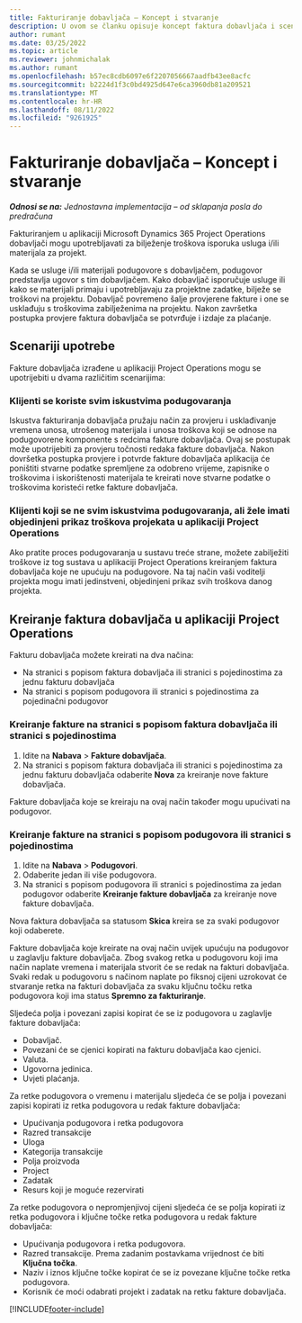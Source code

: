 ```yaml
---
title: Fakturiranje dobavljača – Koncept i stvaranje
description: U ovom se članku opisuje koncept faktura dobavljača i scenariji njihove upotrebe te se objašnjava kako navedene fakture izraditi u aplikaciji Microsoft Dynamics 365 Project Operations.
author: rumant
ms.date: 03/25/2022
ms.topic: article
ms.reviewer: johnmichalak
ms.author: rumant
ms.openlocfilehash: b57ec8cdb6097e6f2207056667aadfb43ee8acfc
ms.sourcegitcommit: b2224d1f3c0bd4925d647e6ca3960db81a209521
ms.translationtype: MT
ms.contentlocale: hr-HR
ms.lasthandoff: 08/11/2022
ms.locfileid: "9261925"
---
```

# <a name="vendor-invoicing---concept-and-creation"></a>Fakturiranje dobavljača – Koncept i stvaranje

_**Odnosi se na:** Jednostavna implementacija – od sklapanja posla do predračuna_

Fakturiranjem u aplikaciji Microsoft Dynamics 365 Project Operations dobavljači mogu upotrebljavati za bilježenje troškova isporuka usluga i/ili materijala za projekt.

Kada se usluge i/ili materijali podugovore s dobavljačem, podugovor predstavlja ugovor s tim dobavljačem. Kako dobavljač isporučuje usluge ili kako se materijali primaju i upotrebljavaju za projektne zadatke, bilježe se troškovi na projektu. Dobavljač povremeno šalje provjerene fakture i one se usklađuju s troškovima zabilježenima na projektu. Nakon završetka postupka provjere faktura dobavljača se potvrđuje i izdaje za plaćanje.

## <a name="scenarios-for-use"></a>Scenariji upotrebe

Fakture dobavljača izrađene u aplikaciji Project Operations mogu se upotrijebiti u dvama različitim scenarijima:

### <a name="customers-use-the-full-subcontracting-experiences"></a>Klijenti se koriste svim iskustvima podugovaranja

Iskustva fakturiranja dobavljača pružaju način za provjeru i usklađivanje vremena unosa, utrošenog materijala i unosa troškova koji se odnose na podugovorene komponente s redcima fakture dobavljača. Ovaj se postupak može upotrijebiti za provjeru točnosti redaka fakture dobavljača. Nakon dovršetka postupka provjere i potvrde fakture dobavljača aplikacija će poništiti stvarne podatke spremljene za odobreno vrijeme, zapisnike o troškovima i iskorištenosti materijala te kreirati nove stvarne podatke o troškovima koristeći retke fakture dobavljača.

### <a name="customers-dont-use-the-full-subcontracting-experiences-but-want-to-have-a-unified-view-of-costs-on-projects-in-project-operations"></a>Klijenti koji se ne svim iskustvima podugovaranja, ali žele imati objedinjeni prikaz troškova projekata u aplikaciji Project Operations

Ako pratite proces podugovaranja u sustavu treće strane, možete zabilježiti troškove iz tog sustava u aplikaciji Project Operations kreiranjem faktura dobavljača koje ne upućuju na podugovore. Na taj način vaši voditelji projekta mogu imati jedinstveni, objedinjeni prikaz svih troškova danog projekta.

## <a name="creation-of-vendor-invoices-in-project-operations"></a>Kreiranje faktura dobavljača u aplikaciji Project Operations

Fakturu dobavljača možete kreirati na dva načina:

- Na stranici s popisom faktura dobavljača ili stranici s pojedinostima za jednu fakturu dobavljača
- Na stranici s popisom podugovora ili stranici s pojedinostima za pojedinačni podugovor

### <a name="creation-from-the-vendor-invoice-list-page-or-details-page"></a>Kreiranje fakture na stranici s popisom faktura dobavljača ili stranici s pojedinostima

1. Idite na **Nabava** \> **Fakture dobavljača**.
2. Na stranici s popisom faktura dobavljača ili stranici s pojedinostima za jednu fakturu dobavljača odaberite **Nova** za kreiranje nove fakture dobavljača.

Fakture dobavljača koje se kreiraju na ovaj način također mogu upućivati na podugovor.

### <a name="creation-from-the-subcontract-list-page-or-details-page"></a>Kreiranje fakture na stranici s popisom podugovora ili stranici s pojedinostima

1. Idite na **Nabava** \> **Podugovori**.
2. Odaberite jedan ili više podugovora.
3. Na stranici s popisom podugovora ili stranici s pojedinostima za jedan podugovor odaberite **Kreiranje fakture dobavljača** za kreiranje nove fakture dobavljača.

Nova faktura dobavljača sa statusom **Skica** kreira se za svaki podugovor koji odaberete.

Fakture dobavljača koje kreirate na ovaj način uvijek upućuju na podugovor u zaglavlju fakture dobavljača. Zbog svakog retka u podugovoru koji ima način naplate vremena i materijala stvorit će se redak na fakturi dobavljača. Svaki redak u podugovoru s načinom naplate po fiksnoj cijeni uzrokovat će stvaranje retka na fakturi dobavljača za svaku ključnu točku retka podugovora koji ima status **Spremno za fakturiranje**.

Sljedeća polja i povezani zapisi kopirat će se iz podugovora u zaglavlje fakture dobavljača:

- Dobavljač.
- Povezani će se cjenici kopirati na fakturu dobavljača kao cjenici.
- Valuta.
- Ugovorna jedinica.
- Uvjeti plaćanja.

Za retke podugovora o vremenu i materijalu sljedeća će se polja i povezani zapisi kopirati iz retka podugovora u redak fakture dobavljača:

- Upućivanja podugovora i retka podugovora
- Razred transakcije
- Uloga
- Kategorija transakcije
- Polja proizvoda
- Project
- Zadatak
- Resurs koji je moguće rezervirati

Za retke podugovora o nepromjenjivoj cijeni sljedeća će se polja kopirati iz retka podugovora i ključne točke retka podugovora u redak fakture dobavljača:

- Upućivanja podugovora i retka podugovora.
- Razred transakcije. Prema zadanim postavkama vrijednost će biti **Ključna točka**.
- Naziv i iznos ključne točke kopirat će se iz povezane ključne točke retka podugovora.
- Korisnik će moći odabrati projekt i zadatak na retku fakture dobavljača.

[!INCLUDE[footer-include](../../includes/footer-banner.md)]
